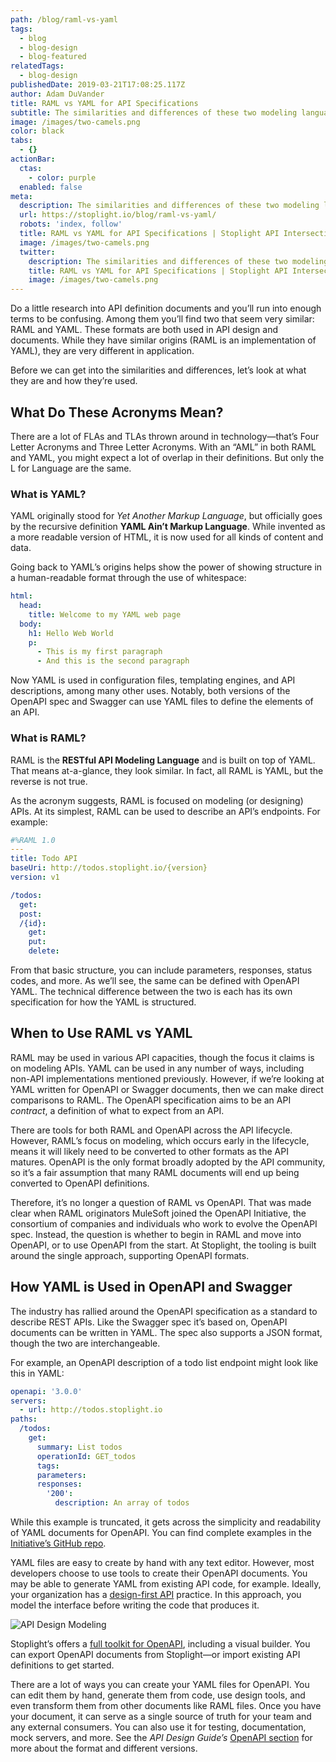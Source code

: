 ```yaml
---
path: /blog/raml-vs-yaml
tags:
  - blog
  - blog-design
  - blog-featured
relatedTags:
  - blog-design
publishedDate: 2019-03-21T17:08:25.117Z
author: Adam DuVander
title: RAML vs YAML for API Specifications
subtitle: The similarities and differences of these two modeling languages
image: /images/two-camels.png
color: black
tabs:
  - {}
actionBar:
  ctas:
    - color: purple
  enabled: false
meta:
  description: The similarities and differences of these two modeling languages
  url: https://stoplight.io/blog/raml-vs-yaml/
  robots: 'index, follow'
  title: RAML vs YAML for API Specifications | Stoplight API Intersection
  image: /images/two-camels.png
  twitter:
    description: The similarities and differences of these two modeling languages
    title: RAML vs YAML for API Specifications | Stoplight API Intersection
    image: /images/two-camels.png
---
```


Do a little research into API definition documents and you’ll run into enough terms to be confusing. Among them you’ll find two that seem very similar: RAML and YAML. These formats are both used in API design and documents. While they have similar origins (RAML is an implementation of YAML), they are very different in application.

Before we can get into the similarities and differences, let’s look at what they are and how they’re used.

## What Do These Acronyms Mean?

There are a lot of FLAs and TLAs thrown around in technology—that’s Four Letter Acronyms and Three Letter Acronyms. With an “AML” in both RAML and YAML, you might expect a lot of overlap in their definitions. But only the L for Language are the same.

### What is YAML?

YAML originally stood for _Yet Another Markup Language_, but officially goes by the recursive definition **YAML Ain’t Markup Language**. While invented as a more readable version of HTML, it is now used for all kinds of content and data.

Going back to YAML’s origins helps show the power of showing structure in a human-readable format through the use of whitespace:

```yaml
html:
  head:
    title: Welcome to my YAML web page
  body:
    h1: Hello Web World
    p:
      - This is my first paragraph
      - And this is the second paragraph
```

Now YAML is used in configuration files, templating engines, and API descriptions, among many other uses. Notably, both versions of the OpenAPI spec and Swagger can use YAML files to define the elements of an API.

### What is RAML?

RAML is the **RESTful API Modeling Language** and is built on top of YAML. That means at-a-glance, they look similar. In fact, all RAML is YAML, but the reverse is not true.

As the acronym suggests, RAML is focused on modeling (or designing) APIs. At its simplest, RAML can be used to describe an API’s endpoints. For example:

```yaml
#%RAML 1.0
---
title: Todo API
baseUri: http://todos.stoplight.io/{version}
version: v1

/todos:
  get:
  post:
  /{id}:
    get:
    put:
    delete:
```

From that basic structure, you can include parameters, responses, status codes, and more. As we’ll see, the same can be defined with OpenAPI YAML. The technical difference between the two is each has its own specification for how the YAML is structured.

## When to Use RAML vs YAML

RAML may be used in various API capacities, though the focus it claims is on modeling APIs. YAML can be used in any number of ways, including non-API implementations mentioned previously. However, if we’re looking at YAML written for OpenAPI or Swagger documents, then we can make direct comparisons to RAML. The OpenAPI specification aims to be an API _contract_, a definition of what to expect from an API.

There are tools for both RAML and OpenAPI across the API lifecycle. However, RAML’s focus on modeling, which occurs early in the lifecycle, means it will likely need to be converted to other formats as the API matures. OpenAPI is the only format broadly adopted by the API community, so it’s a fair assumption that many RAML documents will end up being converted to OpenAPI definitions.

Therefore, it’s no longer a question of RAML vs OpenAPI. That was made clear when RAML originators MuleSoft joined the OpenAPI Initiative, the consortium of companies and individuals who work to evolve the OpenAPI spec. Instead, the question is whether to begin in RAML and move into OpenAPI, or to use OpenAPI from the start. At Stoplight, the tooling is built around the single approach, supporting OpenAPI formats.

## How YAML is Used in OpenAPI and Swagger

The industry has rallied around the OpenAPI specification as a standard to describe REST APIs. Like the Swagger spec it’s based on, OpenAPI documents can be written in YAML. The spec also supports a JSON format, though the two are interchangeable.

For example, an OpenAPI description of a todo list endpoint might look like this in YAML:

```yaml
openapi: '3.0.0'
servers:
  - url: http://todos.stoplight.io
paths:
  /todos:
    get:
      summary: List todos
      operationId: GET_todos
      tags:
      parameters:
      responses:
        '200':
          description: An array of todos
```

While this example is truncated, it gets across the simplicity and readability of YAML documents for OpenAPI. You can find complete examples in the [Initiative’s GitHub repo](https://github.com/OAI/OpenAPI-Specification/tree/master/examples/v3.0).

YAML files are easy to create by hand with any text editor. However, most developers choose to use tools to create their OpenAPI documents. You may be able to generate YAML from existing API code, for example. Ideally, your organization has a [design-first API](https://stoplight.io/api-design-guide/basics/) practice. In this approach, you model the interface before writing the code that produces it.

![API Design Modeling](/images/api-design-modeling.png)

Stoplight’s offers a [full toolkit for OpenAPI](https://stoplight.io/), including a visual builder. You can export OpenAPI documents from Stoplight—or import existing API definitions to get started.

There are a lot of ways you can create your YAML files for OpenAPI. You can edit them by hand, generate them from code, use design tools, and even transform them from other documents like RAML files. Once you have your document, it can serve as a single source of truth for your team and any external consumers. You can also use it for testing, documentation, mock servers, and more. See the _API Design Guide’s_ [OpenAPI section](https://stoplight.io/api-design-guide/openapi) for more about the format and different versions.
